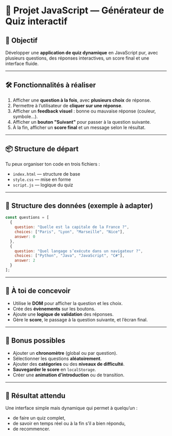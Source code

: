 
# 🧠 Projet JavaScript — Générateur de Quiz interactif

## 🎯 Objectif

Développer une **application de quiz dynamique** en JavaScript pur, avec plusieurs questions, des réponses interactives, un score final et une interface fluide.

---

## 🛠️ Fonctionnalités à réaliser

1. Afficher une **question à la fois**, avec **plusieurs choix** de réponse.
2. Permettre à l’utilisateur de **cliquer sur une réponse**.
3. Afficher un **feedback visuel** : bonne ou mauvaise réponse (couleur, symbole…).
4. Afficher un **bouton "Suivant"** pour passer à la question suivante.
5. À la fin, afficher un **score final** et un message selon le résultat.

---

## 📦 Structure de départ

Tu peux organiser ton code en trois fichiers :
- `index.html` — structure de base
- `style.css` — mise en forme
- `script.js` — logique du quiz

---

## 🧩 Structure des données (exemple à adapter)

```js
const questions = [
  {
    question: "Quelle est la capitale de la France ?",
    choices: ["Paris", "Lyon", "Marseille", "Nice"],
    answer: 0
  },
  {
    question: "Quel langage s’exécute dans un navigateur ?",
    choices: ["Python", "Java", "JavaScript", "C#"],
    answer: 2
  }
];
```

---

## 🧠 À toi de concevoir

- Utilise le **DOM** pour afficher la question et les choix.
- Crée des **évènements** sur les boutons.
- Ajoute une **logique de validation** des réponses.
- Gère le **score**, le passage à la question suivante, et l’écran final.

---

## 🔧 Bonus possibles

- Ajouter un **chronomètre** (global ou par question).
- Sélectionner les questions **aléatoirement**.
- Ajouter des **catégories** ou des **niveaux de difficulté**.
- **Sauvegarder le score** en `localStorage`.
- Créer une **animation d’introduction** ou de transition.

---

## 🧪 Résultat attendu

Une interface simple mais dynamique qui permet à quelqu’un :
- de faire un quiz complet,
- de savoir en temps réel ou à la fin s’il a bien répondu,
- de recommencer.

